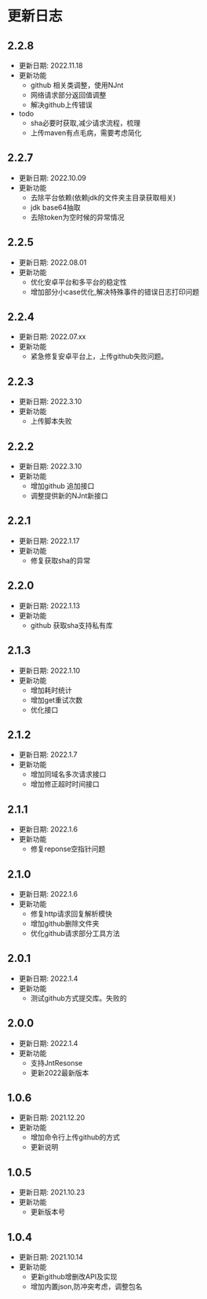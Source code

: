 # 更新日志


## 2.2.8

* 更新日期: 2022.11.18
* 更新功能
    - github 相关类调整，使用NJnt
    - 网络请求部分返回值调整
    - 解决github上传错误
* todo
    - sha必要时获取,减少请求流程，梳理
    - 上传maven有点毛病，需要考虑简化

## 2.2.7

* 更新日期: 2022.10.09
* 更新功能
    - 去除平台依赖(依赖jdk的文件夹主目录获取相关)
    - jdk base64抽取
    - 去除token为空时候的异常情况

## 2.2.5

* 更新日期: 2022.08.01
* 更新功能
    - 优化安卓平台和多平台的稳定性
    - 增加部分小case优化,解决特殊事件的错误日志打印问题

## 2.2.4

* 更新日期: 2022.07.xx
* 更新功能
    - 紧急修复安卓平台上，上传github失败问题。

## 2.2.3

* 更新日期: 2022.3.10
* 更新功能
    - 上传脚本失败

## 2.2.2

* 更新日期: 2022.3.10
* 更新功能
    - 增加github 追加接口
    - 调整提供新的NJnt新接口

## 2.2.1

* 更新日期: 2022.1.17
* 更新功能
    - 修复获取sha的异常

## 2.2.0

* 更新日期: 2022.1.13
* 更新功能
    - github 获取sha支持私有库

## 2.1.3

* 更新日期: 2022.1.10
* 更新功能
    - 增加耗时统计
    - 增加get重试次数
    - 优化接口

## 2.1.2

* 更新日期: 2022.1.7
* 更新功能
    - 增加同域名多次请求接口
    - 增加修正超时时间接口

## 2.1.1

* 更新日期: 2022.1.6
* 更新功能
    - 修复reponse空指针问题

## 2.1.0

* 更新日期: 2022.1.6
* 更新功能
    - 修复http请求回复解析模快
    - 增加github删除文件夹
    - 优化github请求部分工具方法

## 2.0.1

* 更新日期: 2022.1.4
* 更新功能
    - 测试github方式提交库。失败的

## 2.0.0

* 更新日期: 2022.1.4
* 更新功能
    - 支持JntResonse
    - 更新2022最新版本

## 1.0.6

* 更新日期: 2021.12.20
* 更新功能
    - 增加命令行上传github的方式
    - 更新说明

## 1.0.5

* 更新日期: 2021.10.23
* 更新功能
    - 更新版本号

## 1.0.4

* 更新日期: 2021.10.14
* 更新功能
    - 更新github增删改API及实现
    - 增加内置json,防冲突考虑，调整包名